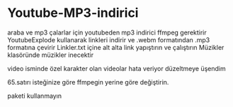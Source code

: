# Youtube-MP3-indirici
araba ve mp3 çalarlar için youtubeden mp3 indirici
ffmpeg gerektirir YoutubeExplode kullanarak linkleri indirir ve .webm formatından .mp3 formatına çevirir
Linkler.txt içine alt alta link yapıştırın ve çalıştırın
Müzikler klasöründe müzikler inecektir

video isminde özel karakter olan videolar hata veriyor düzeltmeye üşendim

65.satırı isteğinize göre ffmpegin yerine göre değiştirin.

paketi kullanmayın

